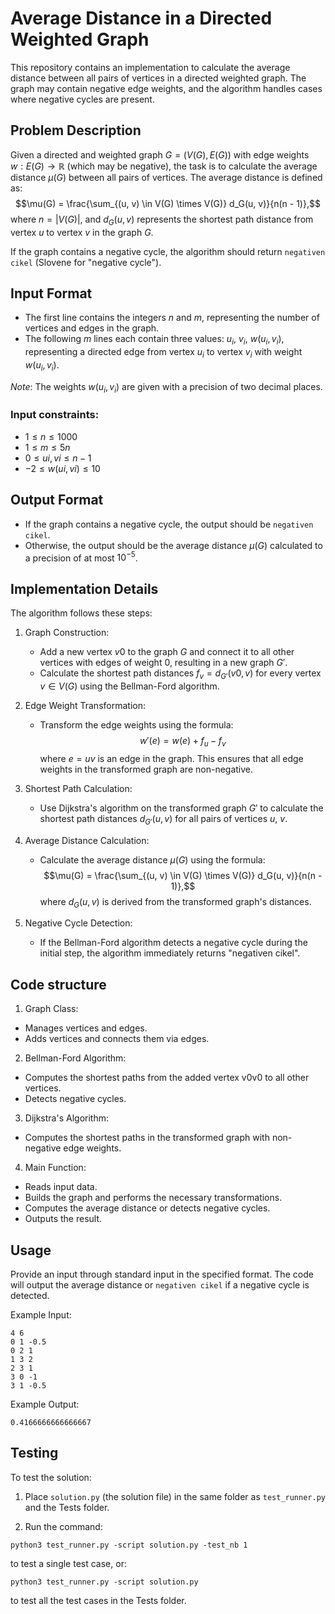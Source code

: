 # Average Distance in a Directed Weighted Graph

This repository contains an implementation to calculate the average distance between all pairs of vertices in a directed weighted graph. The graph may contain negative edge weights, and the algorithm handles cases where negative cycles are present.

## Problem Description

Given a directed and weighted graph $G = (V(G), E(G))$ with edge weights $w : E(G) \rightarrow \mathbb{R}$ (which may be negative), the task is to calculate the average distance $\mu(G)$ between all pairs of vertices. The average distance is defined as:
$$\mu(G) = \frac{\sum_{(u, v) \in V(G) \times V(G)} d_G(u, v)}{n(n - 1)},$$
where $n = |V(G)|$, and $d_G(u, v)$ represents the shortest path distance from vertex $u$ to vertex $v$ in the graph $G$.

If the graph contains a negative cycle, the algorithm should return `negativen cikel` (Slovene for "negative cycle").

## Input Format

- The first line contains the integers $n$ and $m$, representing the number of vertices and edges in the graph.
- The following $m$ lines each contain three values: $u_i,\ v_i, \ w(u_i, v_i)$, representing a directed edge from vertex $u_i$ to vertex $v_i$ with weight $w(u_i, v_i)$.

*Note*: The weights $w(u_i, v_i)$ are given with a precision of two decimal places.

### Input constraints:
- $1 \leq n \leq 1000$
- $1 \leq m \leq 5n$
- $0 \leq ui, vi \leq n - 1$
- $-2 \leq w(ui, vi) \leq 10$

## Output Format

- If the graph contains a negative cycle, the output should be `negativen cikel`.
- Otherwise, the output should be the average distance $\mu(G)$ calculated to a precision of at most $10^{-5}$.


## Implementation Details

The algorithm follows these steps:
1. Graph Construction:
   - Add a new vertex $v0$​ to the graph $G$ and connect it to all other vertices with edges of weight 0, resulting in a new graph $G'$.
   - Calculate the shortest path distances $f_v=d_{G'}(v0,v)$ for every vertex $v\in V(G)$ using the Bellman-Ford algorithm.
2. Edge Weight Transformation:
   - Transform the edge weights using the formula:
        $$w′(e)=w(e)+f_u−f_v$$
        where $e=uv$ is an edge in the graph. This ensures that all edge weights in the transformed graph are non-negative.
3. Shortest Path Calculation:
   - Use Dijkstra's algorithm on the transformed graph $G'$ to calculate the shortest path distances $d_{G'}(u,v)$ for all pairs of vertices $u,\ v$.

4. Average Distance Calculation:
   - Calculate the average distance  $\mu(G)$ using the formula:
     $$\mu(G) = \frac{\sum_{(u, v) \in V(G) \times V(G)} d_G(u, v)}{n(n - 1)},$$
     where $d_G(u,v)$ is derived from the transformed graph's distances.

5. Negative Cycle Detection:
   - If the Bellman-Ford algorithm detects a negative cycle during the initial step, the algorithm immediately returns "negativen cikel".

## Code structure
1. Graph Class:
  - Manages vertices and edges.
  - Adds vertices and connects them via edges.

2. Bellman-Ford Algorithm:
  - Computes the shortest paths from the added vertex v0v0​ to all other vertices.
  - Detects negative cycles.

3. Dijkstra's Algorithm:
  - Computes the shortest paths in the transformed graph with non-negative edge weights.

4. Main Function:
  - Reads input data.
  - Builds the graph and performs the necessary transformations.
  - Computes the average distance or detects negative cycles.
  - Outputs the result.

## Usage
Provide an input through standard input in the specified format. The code will output the average distance or `negativen cikel` if a negative cycle is detected.

Example Input:
```
4 6
0 1 -0.5
0 2 1
1 3 2
2 3 1
3 0 -1
3 1 -0.5
```

Example Output:
```
0.4166666666666667
```
## Testing
To test the solution:

1. Place `solution.py` (the solution file) in the same folder as `test_runner.py` and the Tests folder.

2. Run the command:
```
python3 test_runner.py -script solution.py -test_nb 1
```
to test a single test case, or:
```
python3 test_runner.py -script solution.py
```
to test all the test cases in the Tests folder.
